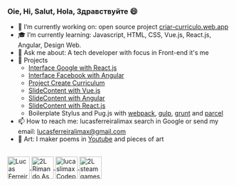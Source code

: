 ### Oie, Hi, Salut, Hola, Здравствуйте 😄

- 💼 I’m currently working on: open source project [criar-curriculo.web.app](https://criar-curriculo.web.app)
- 🎓 I’m currently learning: Javascript, HTML, CSS, Vue.js, React.js, Angular, Design Web.
- 💬 Ask me about: A tech developer with focus in Front-end it's me
- 🌿 Projects
  * [Interface Google with React.js](https://g00gle-reactjs.web.app)
  * [Interface Facebook with Angular](https://angular-facebook.web.app)
  * [Project Create Curriculum](https://criar-curriculo.web.app?lang=en-US)
  * [SlideContent with Vue.js](https://slidecontent-vuejs.web.app)
  * [SlideContent with Angular](https://angular-slidecontent.web.app)
  * [SlideContent with React.js](https://slidecontent-reactjs.web.app)
  * Boilerplate Stylus and Pug.js with [webpack](https://github.com/lucasferreiralimax/webpack_work), [gulp](https://github.com/lucasferreiralimax/gulp_work), [grunt](https://github.com/lucasferreiralimax/grunt_work) and [parcel](https://github.com/lucasferreiralimax/parcel_work)
- 📫 How to reach me: lucasferreiralimax search in Google or send my email: lucasferreiralimax@gmail.com
- 🎨 Art: I maker poems in [Youtube](https://www.youtube.com/channel/UCxvF9bQs3PAasQJoNfeX-og) and pieces of art

<br>

<a href="https://www.linkedin.com/in/lucasferreiralimax/" target="_blank">
  <img align="center" alt="Lucas Ferreira de Lima LinkdeIN" width="50px" src="https://www.flaticon.com/svg/static/icons/svg/174/174857.svg" />
</a>
<a href="https://www.youtube.com/channel/UCxvF9bQs3PAasQJoNfeX-og" target="_blank">
  <img align="center" alt="2L Rimando As Poesias Youtube" width="50px" src="https://www.flaticon.com/svg/static/icons/svg/1384/1384060.svg" />
</a>
<a href="https://codepen.io/lucaslimax" target="_blank">
  <img align="center" alt="lucaslimax Codepen" width="50px" src="https://www.flaticon.com/svg/static/icons/svg/2111/2111351.svg" />
</a>
<a href="https://steamcommunity.com/id/lucaslima1337" target="_blank">
  <img align="center" alt="2L steam games" width="50px" src="https://upload.wikimedia.org/wikipedia/commons/c/c1/Steam_Logo.png" />
</a>
